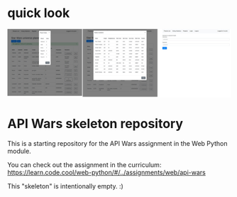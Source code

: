 # quick look

![alt text](static/img/screenshot.jpg?raw=true)

# API Wars skeleton repository

This is a starting repository for the API Wars assignment in the Web Python module.

You can check out the assignment in the curriculum:  
https://learn.code.cool/web-python/#/../assignments/web/api-wars

This "skeleton" is intentionally empty. :)

